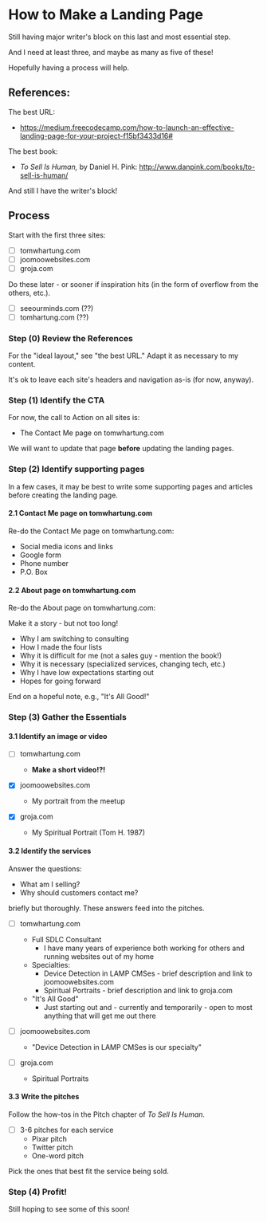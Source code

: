 
# How to Make a Landing Page

Still having major writer's block on this last and most essential step.

And I need at least three, and maybe as many as five of these!

Hopefully having a process will help.

## References:

The best URL:

* https://medium.freecodecamp.com/how-to-launch-an-effective-landing-page-for-your-project-f15bf3433d16#

The best book:

* *To Sell Is Human,* by Daniel H. Pink: http://www.danpink.com/books/to-sell-is-human/

And still I have the writer's block!

## Process

Start with the first three sites:

- [ ] tomwhartung.com
- [ ] joomoowebsites.com
- [ ] groja.com

Do these later - or sooner if inspiration hits (in the form of overflow from the others, etc.).

- [ ] seeourminds.com (??)
- [ ] tomhartung.com (??)

### Step (0) Review the References

For the "ideal layout," see "the best URL."
Adapt it as necessary to my content.

It's ok to leave each site's headers and navigation as-is (for now, anyway).

### Step (1) Identify the CTA

For now, the call to Action on all sites is:

* The Contact Me page on tomwhartung.com

We will want to update that page **before** updating the landing pages.

### Step (2) Identify supporting pages

In a few cases, it may be best to write some supporting pages and articles before creating the landing page.

#### 2.1 Contact Me page on tomwhartung.com

Re-do the Contact Me page on tomwhartung.com:

* Social media icons and links
* Google form
* Phone number
* P.O. Box

#### 2.2 About page on tomwhartung.com

Re-do the About page on tomwhartung.com:

Make it a story - but not too long!

* Why I am switching to consulting
* How I made the four lists
* Why it is difficult for me (not a sales guy - mention the book!)
* Why it is necessary (specialized services, changing tech, etc.)
* Why I have low expectations starting out
* Hopes for going forward

End on a hopeful note, e.g., "It's All Good!"

### Step (3) Gather the Essentials

#### 3.1 Identify an image or video

- [ ] tomwhartung.com
  - **Make a short video!?!**

- [x] joomoowebsites.com
  - My portrait from the meetup

- [x] groja.com
  - My Spiritual Portrait (Tom H. 1987)

#### 3.2 Identify the services

Answer the questions:

* What am I selling?
* Why should customers contact me?

briefly but thoroughly.
These answers feed into the pitches.

- [ ] tomwhartung.com
  - Full SDLC Consultant
    * I have many years of experience both working for others and running websites out of my home
  - Specialties:
    * Device Detection in LAMP CMSes - brief description and link to joomoowebsites.com
    * Spiritual Portraits - brief description and link to groja.com
  - "It's All Good"
    * Just starting out and - currently and temporarily - open to most anything that will get me out there

- [ ] joomoowebsites.com
  - "Device Detection in LAMP CMSes is our specialty"

- [ ] groja.com
  - Spiritual Portraits

#### 3.3 Write the pitches

Follow the how-tos in the Pitch chapter of *To Sell Is Human.*

- [ ] 3-6 pitches for each service
  - Pixar pitch
  - Twitter pitch
  - One-word pitch

Pick the ones that best fit the service being sold.

### Step (4) Profit!

Still hoping to see some of this soon!

